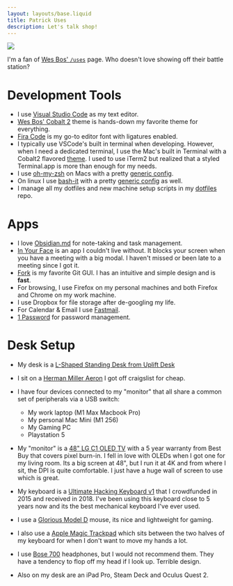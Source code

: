 ```yaml
---
layout: layouts/base.liquid
title: Patrick Uses
description: Let's talk shop!
---
```


![](/public/blog/setup.png)

I'm a fan of [Wes Bos' `/uses`](https://wesbos.com/uses) page. Who doesn't love showing off their battle station?

# Development Tools

- I use [Visual Studio Code](https://code.visualstudio.com/) as my text editor.
- [Wes Bos' Cobalt 2](https://marketplace.visualstudio.com/items?itemName=wesbos.theme-cobalt2) theme is hands-down my favorite theme for everything.
- [Fira Code](https://github.com/tonsky/FiraCode) is my go-to editor font with ligatures enabled.
- I typically use VSCode's built in terminal when developing. However, when I need a dedicated terminal, I use the Mac's built in Terminal with a Cobalt2 flavored [theme](https://github.com/patleeman/dotfiles/blob/master/manual/terminal/cobalt2.terminal). I used to use iTerm2 but realized that a styled Terminal.app is more than enough for my needs.
- I use [oh-my-zsh](https://ohmyz.sh/) on Macs with a pretty [generic config](https://github.com/patleeman/dotfiles/blob/master/configs/ohmyzsh.zsh).
- On linux I use [bash-it](https://github.com/Bash-it/bash-it) with a pretty [generic config](https://github.com/patleeman/dotfiles/blob/master/configs/bash_it.bash) as well.
- I manage all my dotfiles and new machine setup scripts in my [dotfiles](https://github.com/patleeman/dotfiles/tree/master/configs) repo.

# Apps

- I love [Obsidian.md](https://obsidian.md/) for note-taking and task management.
- [In Your Face](https://www.inyourface.app/) is an app I couldn't live without. It blocks your screen when you have a meeting with a big modal. I haven't missed or been late to a meeting since I got it.
- [Fork](https://git-fork.com/) is my favorite Git GUI. I has an intuitive and simple design and is **fast**.
- For browsing, I use Firefox on my personal machines and both Firefox and Chrome on my work machine.
- I use Dropbox for file storage after de-googling my life.
- For Calendar & Email I use [Fastmail](https://www.fastmail.com/).
- [1 Password](https://1password.com/) for password management.

# Desk Setup

- My desk is a [L-Shaped Standing Desk from Uplift Desk](https://www.upliftdesk.com/)
- I sit on a [Herman Miller Aeron](https://www.hermanmiller.com/products/seating/office-chairs/aeron-chairs/) I got off craigslist for cheap.

- I have four devices connected to my "monitor" that all share a common set of peripherals via a USB switch:

  - My work laptop (M1 Max Macbook Pro)
  - My personal Mac Mini (M1 256)
  - My Gaming PC
  - Playstation 5

- My "monitor" is a [48" LG C1 OLED TV](https://www.lg.com/us/tvs/lg-oled48c1pub-oled-4k-tv) with a 5 year warranty from Best Buy that covers pixel burn-in. I fell in love with OLEDs when I got one for my living room. Its a big screen at 48", but I run it at 4K and from where I sit, the DPI is quite comfortable. I just have a huge wall of screen to use which is great.
- My keyboard is a [Ultimate Hacking Keyboard v1](https://ultimatehackingkeyboard.com/) that I crowdfunded in 2015 and received in 2018. I've been using this keyboard close to 5 years now and its the best mechanical keyboard I've ever used.
- I use a [Glorious Model D](https://www.gloriousgaming.com/products/glorious-model-d-matte-black) mouse, its nice and lightweight for gaming.
- I also use a [Apple Magic Trackpad](https://www.apple.com/shop/product/MK2D3AM/A/magic-trackpad-white-multi-touch-surface) which sits between the two halves of my keyboard for when I don't want to move my hands a lot.
- I use [Bose 700](https://www.bose.com/en_us/products/headphones/noise_cancelling_headphones/noise-cancelling-headphones-700.html#v=noise_cancelling_headphones_700_black) headphones, but I would not recommend them. They have a tendency to flop off my head if I look up. Terrible design.
- Also on my desk are an iPad Pro, Steam Deck and Oculus Quest 2.
